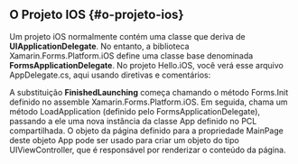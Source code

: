 ## O Projeto IOS {#o-projeto-ios}

Um projeto iOS normalmente contém uma classe que deriva de **UIApplicationDelegate**. No entanto, a biblioteca Xamarin.Forms.Platform.iOS define uma classe base denominada **FormsApplicationDelegate**. No projeto Hello.iOS, você verá esse arquivo AppDelegate.cs, aqui usando diretivas e comentários:

A substituição **FinishedLaunching** começa chamando o método Forms.Init definido no assemble Xamarin.Forms.Platform.iOS. Em seguida, chama um método LoadApplication (definido pelo FormsApplicationDelegate), passando a ele uma nova instância da classe App definido no PCL compartilhada. O objeto da página definido para a propriedade MainPage deste objeto App pode ser usado para criar um objeto do tipo UIViewController, que é responsável por renderizar o conteúdo da página.